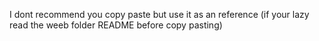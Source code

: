 I dont recommend you copy paste but use it as an reference 
(if your lazy read the weeb folder README before copy pasting)
